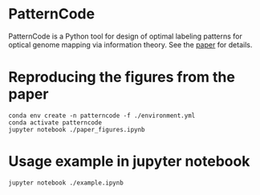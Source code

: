 # PatternCode

PatternCode is a Python tool for design of optimal labeling patterns for optical genome mapping via information theory.
See the [paper](https://www.biorxiv.org/content/10.1101/2023.05.23.541882v1) for details.

# Reproducing the figures from the paper

```shell
conda env create -n patterncode -f ./environment.yml
conda activate patterncode
jupyter notebook ./paper_figures.ipynb
```

# Usage example in jupyter notebook

```shell
jupyter notebook ./example.ipynb
```

